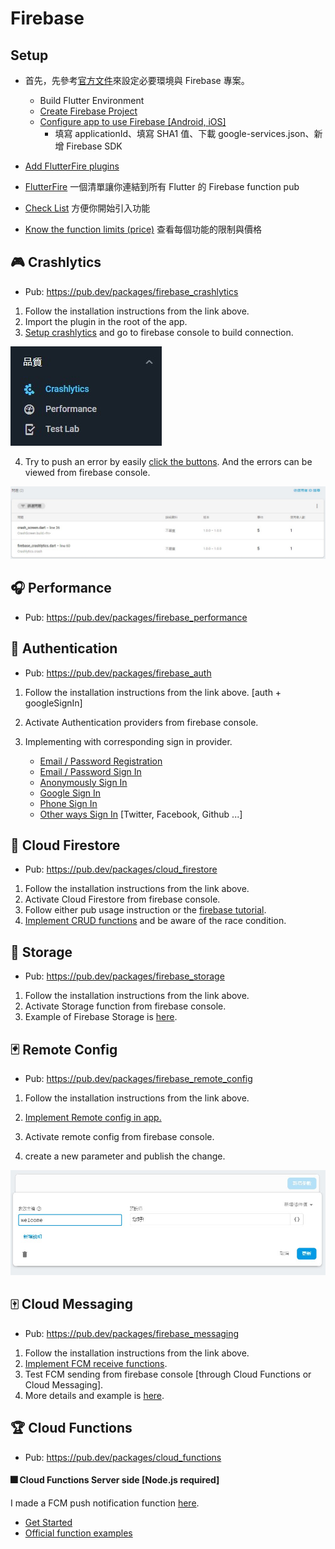 # Firebase

## Setup

* 首先，先參考[官方文件](https://firebase.google.com/docs/flutter/setup)來設定必要環境與 Firebase 專案。

  * Build Flutter Environment
  * [Create Firebase Project](https://console.firebase.google.com)
  * [Configure app to use Firebase [Android, iOS]](https://firebase.google.com/docs/flutter/setup#configure_to_use_firebase)
    * 填寫 applicationId、填寫 SHA1 值、下載 google-services.json、新增 Firebase SDK
  
*  [Add FlutterFire plugins](https://firebase.google.com/docs/flutter/setup#add_flutterfire_plugins)
   
* [FlutterFire](https://firebaseopensource.com/projects/flutter/plugins/) 一個清單讓你連結到所有 Flutter 的 Firebase function pub

* [Check List](https://firebase.google.com/support/guides/launch-checklist) 方便你開始引入功能

* [Know the function limits (price)](https://firebase.google.com/pricing) 查看每個功能的限制與價格

  


## 🎮 Crashlytics
* Pub: https://pub.dev/packages/firebase_crashlytics



1. Follow the installation instructions from the link above.
2. Import the plugin in the root of the app.
3. [Setup crashlytics](lib/main.dart) and go to firebase console to build connection.

![](readme_assets\crashlytics1.jpg)

4. Try to push an error by easily [click the buttons](lib/crashlytics/crash_screen.dart). And the errors can be viewed from firebase console.

![](readme_assets\crashlytics2.jpg)



## 🎧 Performance

* Pub: https://pub.dev/packages/firebase_performance



## 🎰 Authentication
* Pub: https://pub.dev/packages/firebase_auth



1. Follow the installation instructions from the link above. [auth + googleSignIn]

2. Activate Authentication providers from firebase console.

3. Implementing with corresponding sign in provider.

   * [Email / Password Registration](lib/auth/register_screen.dart)
   * [Email / Password Sign In](lib/auth/email_pwd_sign_in_form.dart)
   * [Anonymously Sign In](lib/auth/anonymously_sign_in.dart)
   * [Google Sign In](lib/auth/google_sign_in.dart)
   * [Phone Sign In](lib/auth/phone_sign_in.dart)
   * [Other ways Sign In](lib/auth/other_sign_in.dart) [Twitter, Facebook, Github ...]

   

## 🎲 Cloud Firestore
* Pub: https://pub.dev/packages/cloud_firestore



1. Follow the installation instructions from the link above.
2. Activate Cloud Firestore from firebase console.
3. Follow either pub usage instruction or the [firebase tutorial](https://codelabs.developers.google.com/codelabs/flutter-firebase/index.html#0).
4. [Implement CRUD functions](lib/firestore/firestore_screen.dart) and be aware of the race condition.



## 🎴 Storage
* Pub: https://pub.dev/packages/firebase_storage



1. Follow the installation instructions from the link above.
2. Activate Storage function from firebase console.
3. Example of Firebase Storage is [here](https://github.com/flutter/plugins/tree/master/packages/firebase_storage).



## 🃏 Remote Config
* Pub: https://pub.dev/packages/firebase_remote_config



1. Follow the installation instructions from the link above.

2. [Implement Remote config in app.](lib/remote_config/remote_config_screen.dart)
3. Activate remote config from firebase console.
4. create a new parameter and publish the change.

![](readme_assets\remote_config1.jpg)



## 🀄 Cloud Messaging
* Pub: https://pub.dev/packages/firebase_messaging



1. Follow the installation instructions from the link above.
2. [Implement FCM receive functions](lib/messaging/cloud_messaging_screen.dart).
3. Test FCM sending from firebase console [through Cloud Functions or Cloud Messaging].
4. More details and example is [here](https://github.com/flutter/plugins/tree/master/packages/firebase_messaging).



## 🏆 Cloud Functions
* Pub: https://pub.dev/packages/cloud_functions



#### 🎆 Cloud Functions Server side [Node.js required]

I made a FCM push notification function [here](firebase_function/functions/index.js).

* [Get Started](https://firebase.google.com/docs/functions/get-started)
* [Official function examples](https://github.com/firebase/functions-samples)










